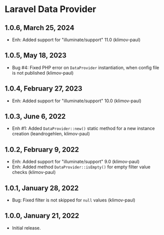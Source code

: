 Laravel Data Provider
=====================

1.0.6, March 25, 2024
---------------------

- Enh: Added support for "illuminate/support" 11.0 (klimov-paul)


1.0.5, May 18, 2023
-------------------

- Bug #4: Fixed PHP error on `DataProvider` instantiation, when config file is not published (klimov-paul)


1.0.4, February 27, 2023
------------------------

- Enh: Added support for "illuminate/support" 10.0 (klimov-paul)


1.0.3, June 6, 2022
-------------------

- Enh #1: Added `DataProvider::new()` static method for a new instance creation (leandrogehlen, klimov-paul)


1.0.2, February 9, 2022
-----------------------

- Enh: Added support for "illuminate/support" 9.0 (klimov-paul)
- Enh: Added method `DataProvider::isEmpty()` for empty filter value checks (klimov-paul)


1.0.1, January 28, 2022
-----------------------

- Bug: Fixed filter is not skipped for `null` values (klimov-paul)


1.0.0, January 21, 2022
-----------------------

- Initial release.
